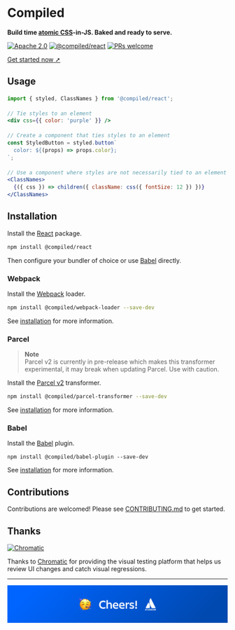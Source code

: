 # Compiled

**Build time [atomic CSS](https://compiledcssinjs.com/docs/atomic-css)-in-JS.
Baked and ready to serve.**

[![Apache 2.0](https://img.shields.io/badge/license-Apache%202.0-blue.svg?style=flat-square)](./LICENSE)
[![@compiled/react](https://img.shields.io/npm/v/@compiled/react?style=flat-square)](https://www.npmjs.com/package/@compiled/react)
[![PRs welcome](https://img.shields.io/badge/PRs-welcome-brightgreen.svg?style=flat-square)](./CONTRIBUTING.md)

[Get started now ➚](https://compiledcssinjs.com/docs/installation)

## Usage

<!-- prettier-ignore -->
```jsx
import { styled, ClassNames } from '@compiled/react';

// Tie styles to an element
<div css={{ color: 'purple' }} />

// Create a component that ties styles to an element
const StyledButton = styled.button`
  color: ${(props) => props.color};
`;

// Use a component where styles are not necessarily tied to an element
<ClassNames>
  {({ css }) => children({ className: css({ fontSize: 12 }) })}
</ClassNames>
```

## Installation

Install the [React](https://reactjs.org/) package.

```bash
npm install @compiled/react
```

Then configure your bundler of choice or use [Babel](https://babeljs.io/docs/en/config-files) directly.

### Webpack

Install the [Webpack](https://webpack.js.org) loader.

```bash
npm install @compiled/webpack-loader --save-dev
```

See [installation](https://compiledcssinjs.com/docs/installation#webpack) for more information.

### Parcel

> **Note** <br /> Parcel v2 is currently in pre-release which makes this transformer experimental, it may break when updating Parcel. Use with caution.

Install the [Parcel v2](https://v2.parceljs.org/) transformer.

```bash
npm install @compiled/parcel-transformer --save-dev
```

See [installation](https://compiledcssinjs.com/docs/installation#parcel) for more information.

### Babel

Install the [Babel](https://babeljs.io/) plugin.

```
npm install @compiled/babel-plugin --save-dev
```

See [installation](https://compiledcssinjs.com/docs/installation#babel) for more information.

## Contributions

Contributions are welcomed!
Please see [CONTRIBUTING.md](./CONTRIBUTING.md) to get started.

## Thanks

<a href="https://www.chromatic.com/"><img src="https://user-images.githubusercontent.com/321738/84662277-e3db4f80-af1b-11ea-88f5-91d67a5e59f6.png" width="153" height="30" alt="Chromatic" /></a>

Thanks to [Chromatic](https://www.chromatic.com/) for providing the visual testing platform that helps us review UI changes and catch visual regressions.

<hr />

[![Atlassian](https://raw.githubusercontent.com/atlassian-internal/oss-assets/master/banner-cheers-light.png)](https://atlassian.com)
